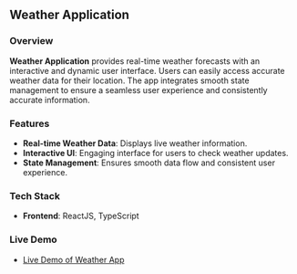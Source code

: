 ## Weather Application

### Overview

**Weather Application** provides real-time weather forecasts with an interactive and dynamic user interface. Users can easily access accurate weather data for their location. The app integrates smooth state management to ensure a seamless user experience and consistently accurate information.

### Features

- **Real-time Weather Data**: Displays live weather information.
- **Interactive UI**: Engaging interface for users to check weather updates.
- **State Management**: Ensures smooth data flow and consistent user experience.

### Tech Stack

- **Frontend**: ReactJS, TypeScript

### Live Demo

- [Live Demo of Weather App](https://praveenrampk.github.io/Weather-app)
